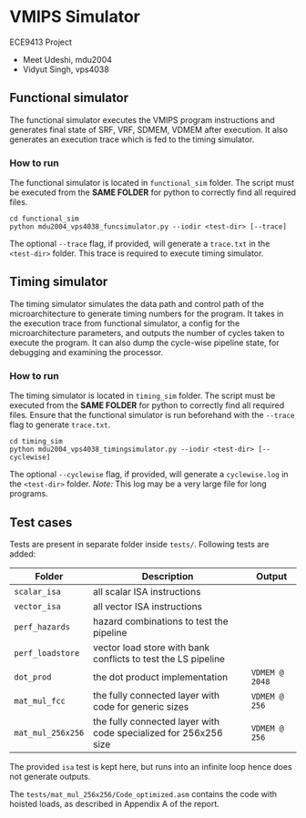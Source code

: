 # VMIPS Simulator

ECE9413 Project

- Meet Udeshi, mdu2004
- Vidyut Singh, vps4038

## Functional simulator

The functional simulator executes the VMIPS program instructions and generates
final state of SRF, VRF, SDMEM, VDMEM after execution.
It also generates an execution trace which is fed to the timing simulator.

### How to run

The functional simulator is located in `functional_sim` folder.
The script must be executed from the **SAME FOLDER** for python to correctly find
all required files.

```
cd functional_sim
python mdu2004_vps4038_funcsimulator.py --iodir <test-dir> [--trace]
```

The optional `--trace` flag, if provided, will generate a `trace.txt` in the
`<test-dir>` folder. This trace is required to execute timing simulator.

## Timing simulator

The timing simulator simulates the data path and control path of the microarchitecture
to generate timing numbers for the program.
It takes in the execution trace from functional simulator, a config for the microarchitecture parameters,
and outputs the number of cycles taken to execute the program.
It can also dump the cycle-wise pipeline state, for debugging and examining the processor.

### How to run

The timing simulator is located in `timing_sim` folder.
The script must be executed from the **SAME FOLDER** for python to correctly find
all required files.
Ensure that the functional simulator is run beforehand with the `--trace` flag
to generate `trace.txt`.

```
cd timing_sim
python mdu2004_vps4038_timingsimulator.py --iodir <test-dir> [--cyclewise]
```

The optional `--cyclewise` flag, if provided, will generate a `cyclewise.log` in the
`<test-dir>` folder. *Note:* This log may be a very large file for long programs.


## Test cases

Tests are present in separate folder inside `tests/`.
Following tests are added:

|Folder|Description|Output|
|------|-----------|------|
|`scalar_isa`| all scalar ISA instructions||
|`vector_isa`| all vector ISA instructions||
|`perf_hazards`| hazard combinations to test the pipeline||
|`perf_loadstore`| vector load store with bank conflicts to test the LS pipeline||
|`dot_prod`| the dot product implementation|`VDMEM @ 2048`|
|`mat_mul_fcc`| the fully connected layer with code for generic sizes|`VDMEM @ 256`|
|`mat_mul_256x256`| the fully connected layer with code specialized for 256x256 size|`VDMEM @ 256`|

The provided `isa` test is kept here, but runs into an infinite loop hence
does not generate outputs.

The `tests/mat_mul_256x256/Code_optimized.asm` contains the code with hoisted loads,
as described in Appendix A of the report.
